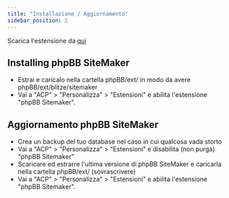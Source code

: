 ```yaml
---
title: "Installazione / Aggiornamento"
sidebar_position: 2
---
```


Scarica l'estensione da [qui](https://www.phpbb.com/customise/db/extension/phpbb_sitemaker_2/)

## Installing phpBB SiteMaker
* Estrai e caricalo nella cartella phpBB/ext/ in modo da avere phpBB/ext/blitze/sitemaker
* Vai a "ACP" > "Personalizza" > "Estensioni" e abilita l'estensione "phpBB Sitemaker".

## Aggiornamento phpBB SiteMaker
* Crea un backup del tuo database nel caso in cui qualcosa vada storto
* Vai a "ACP" > "Personalizza" > "Estensioni" e disabilita (non purga) "phpBB Sitemaker"
* Scaricare ed estrarre l'ultima versione di phpBB SiteMaker e caricarla nella cartella phpBB/ext/ (sovrascrivere)
* Vai a "ACP" > "Personalizza" > "Estensioni" e abilita l'estensione "phpBB Sitemaker".

